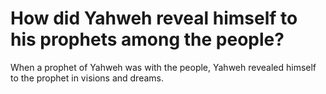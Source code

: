 # How did Yahweh reveal himself to his prophets among the people?

When a prophet of Yahweh was with the people, Yahweh revealed himself to the prophet in visions and dreams.

